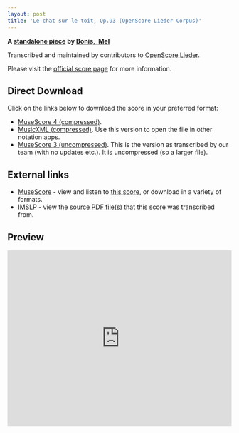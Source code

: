 ```yaml
---
layout: post
title: 'Le chat sur le toit, Op.93 (OpenScore Lieder Corpus)'
---
```


__A [standalone piece](https://fourscoreandmore.org/OpenScore/Bonis%2C_Mel/_/) by [Bonis,_Mel](https://fourscoreandmore.org/OpenScore/Bonis%2C_Mel)__

Transcribed and maintained by contributors to [OpenScore Lieder].

Please visit the [official score page] for more information.

[official score page]: https://musescore.com/openscore-lieder-corpus/scores/6635391
[OpenScore Lieder]: https://musescore.com/openscore-lieder-corpus

## Direct Download

Click on the links below to download the score in your preferred format:
- [MuseScore 4 (compressed)](https://fourscoreandmore.org/OpenScore/Bonis%2C_Mel/_/Le_chat_sur_le_toit%2C_Op.93.mscz).
- [MusicXML (compressed)](https://fourscoreandmore.org/OpenScore/Bonis%2C_Mel/_/Le_chat_sur_le_toit%2C_Op.93.mxl). Use this version to open the file in other notation apps.
- [MuseScore 3 (uncompressed)](https://raw.githubusercontent.com/OpenScore/Lieder/refs/heads/main/scores/Bonis%2C_Mel/_/Le_chat_sur_le_toit%2C_Op.93/lc6635391.mscx). This is the version as transcribed by our team (with no updates etc.). It is uncompressed (so a larger file).

## External links

- [MuseScore] - view and listen to [this score][MuseScore], or download in a variety of formats.
- [IMSLP] - view the [source PDF file(s)][IMSLP] that this score was transcribed from.

[MuseScore]: https://musescore.com/score/6635391
[IMSLP]: https://imslp.org/wiki/Special:ReverseLookup/262191

## Preview

<iframe width="100%" height="394" src="https://musescore.com/openscore-lieder-corpus/scores/6635391/embed" frameborder="0" allowfullscreen allow="autoplay; fullscreen"></iframe>
